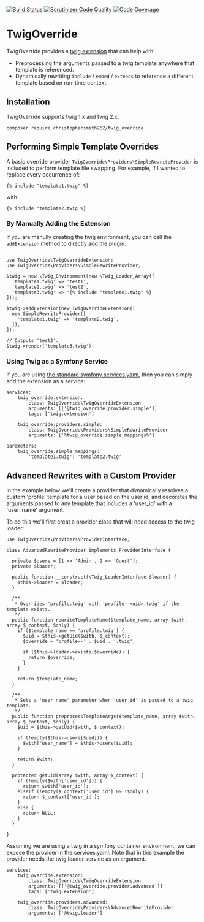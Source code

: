 [![Build Status](https://travis-ci.org/christophersmith262/twig_override.svg?branch=1.x)](https://travis-ci.org/christophersmith262/twig_override)
[![Scrutinizer Code Quality](https://scrutinizer-ci.com/g/christophersmith262/twig_override/badges/quality-score.png?b=1.x)](https://scrutinizer-ci.com/g/christophersmith262/twig_override/?branch=1.x)
[![Code Coverage](https://scrutinizer-ci.com/g/christophersmith262/twig_override/badges/coverage.png?b=1.x)](https://scrutinizer-ci.com/g/christophersmith262/twig_override/?branch=1.x)

# TwigOverride

TwigOverride provides a [twig extension](https://twig.symfony.com/doc/1.x/advanced.html#creating-an-extension) that can help with:

- Preprocessing the arguments passed to a twig template anywhere that template
  is referenced.
- Dynamically rewriting `include` / `embed` / `extends` to reference a different
  template based on run-time context.

## Installation

TwigOverride supports twig 1.x and twig 2.x.

```
composer require christophersmith262/twig_override
```

## Performing Simple Template Overrides

A basic override provider `TwigOverride\Providers\SimpleRewriteProvider` is
included to perform template file swapping. For example, if I wanted to replace
every occurrence of:

```
{% include "template1.twig" %}
```

with

```
{% include "template2.twig %}
```

### By Manually Adding the Extension

If you are manully creating the twig environment, you can call the
`addExtension` method to directly add the plugin:

```

use TwigOverride\TwigOverrideExtension;
use TwigOverride\Providers\SimpleRewriteProvider;

$twig = new \Twig_Environment(new \Twig_Loader_Array([
  'template1.twig' => 'test1',
  'template2.twig' => 'test2',
  'template3.twig' => '{% include "template1.twig" %}
]));

$twig->addExtension(new TwigOverrideExtension([
  new SimpleRewriteProvider([
    'template1.twig' => 'template2.twig',
  ]),
]);

// Outputs 'test2'.
$twig->render('template3.twig');
```

### Using Twig as a Symfony Service

If you are using [the standard symfony services.yaml](https://symfony.com/doc/current/service_container.html#service-container-services-load-example), then you can simply add the extension as a service:

```
services:
	twig_override.extension:
		class: TwigOverride\TwigOverrideExtension
    	arguments: [['@twig_override.provider.simple']]
    	tags: ['twig.extension']
    
	twig_override.providers.simple:
		class: TwigOverride\Providers\SimpleRewriteProvider
    	arguments: ['%twig_override.simple_mappings%']
        
parameters:
	twig_override.simple_mappings:
    	'template1.twig': 'template2.twig'
```

## Advanced Rewrites with a Custom Provider

In the example below we'll create a provider that dynamically resolves a custom
'profile' template for a user based on the user id, and decorates the arguments
passed to any template that includes a 'user_id' with a 'user_name' argument.

To do this we'll first creat a provider class that will need access to the twig loader:

```
use TwigOverride\Providers\ProviderInterface;

class AdvancedRewriteProvider implements ProviderInterface {

  private $users = [1 => 'Admin', 2 => 'Guest'];
  private $loader;
  
  public function __construct(\Twig_LoaderInterface $loader) {
    $this->loader = $loader;
  }
  
  /**
   * Overrides 'profile.twig' with 'profile--<uid>.twig' if the template exists.
   */
  public function rewriteTemplateName($template_name, array $with, array $_context, $only) {
    if ($template_name == 'profile.twig') {
      $uid = $this->getUid($with, $_context);
      $override = 'profile--' . $uid . '.twig';
      
      if ($this->loader->exists($override)) {
        return $override;
      }
    }
    
    return $template_name;
  }
  
  /**
   * Sets a 'user_name' parameter when 'user_id' is passed to a twig template.
   */
  public function preprocessTemplateArgs($template_name, array $with, array $_context, $only) {
    $uid = $this->getUid($with, $_context);
    
    if (!empty($this->users[$uid])) {
      $with['user_name'] = $this->users[$uid];
    }
    
    return $with;
  }
  
  protected getUid(array $with, array $_context) {
    if (!empty($with['user_id'])) {
      return $with['user_id'];
    elseif (!empty($_context['user_id'] && !$only) {
      return $_context['user_id'];
    }
    else {
      return NULL;
    }
  }
  
}
```

Assuming we are using a twig in a symfony container environment, we can expose
the provider in the services.yaml.  Note that in this example the provider needs
the twig loader service as an argument.

```
services:
	twig_override.extension:
		class: TwigOverride\TwigOverrideExtension
    	arguments: [['@twig_override.provider.advanced']]
    	tags: ['twig.extension']
        
	twig_override.providers.advanced:
		class: TwigOverride\Providers\AdvancedRewriteProvider
    	arguments: ['@twig.loader']
```
